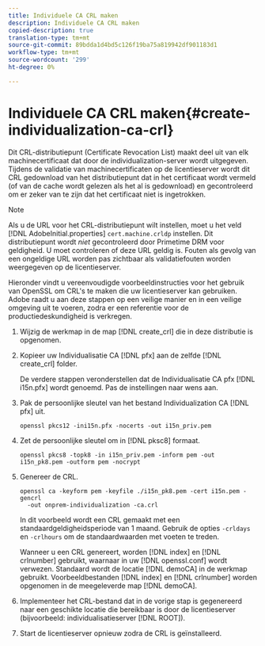 ```yaml
---
title: Individuele CA CRL maken
description: Individuele CA CRL maken
copied-description: true
translation-type: tm+mt
source-git-commit: 89bdda1d4bd5c126f19ba75a819942df901183d1
workflow-type: tm+mt
source-wordcount: '299'
ht-degree: 0%

---
```



# Individuele CA CRL maken{#create-individualization-ca-crl}

Dit CRL-distributiepunt (Certificate Revocation List) maakt deel uit van elk machinecertificaat dat door de individualization-server wordt uitgegeven. Tijdens de validatie van machinecertificaten op de licentieserver wordt dit CRL gedownload van het distributiepunt dat in het certificaat wordt vermeld (of van de cache wordt gelezen als het al is gedownload) en gecontroleerd om er zeker van te zijn dat het certificaat niet is ingetrokken.

>[!NOTE]
>
>Als u de URL voor het CRL-distributiepunt wilt instellen, moet u het veld [!DNL AdobeInitial.properties] `cert.machine.crldp` instellen. Dit distributiepunt wordt *niet* gecontroleerd door Primetime DRM voor geldigheid. U moet controleren of deze URL geldig is. Fouten als gevolg van een ongeldige URL worden pas zichtbaar als validatiefouten worden weergegeven op de licentieserver.

Hieronder vindt u vereenvoudigde voorbeeldinstructies voor het gebruik van OpenSSL om CRL&#39;s te maken die uw licentieserver kan gebruiken. Adobe raadt u aan deze stappen op een veilige manier en in een veilige omgeving uit te voeren, zodra er een referentie voor de productiedeskundigheid is verkregen.

1. Wijzig de werkmap in de map [!DNL create_crl] die in deze distributie is opgenomen.
1. Kopieer uw Individualisatie CA [!DNL pfx] aan de zelfde [!DNL create_crl] folder.

   De verdere stappen veronderstellen dat de Individualisatie CA pfx [!DNL i15n.pfx] wordt genoemd. Pas de instellingen naar wens aan.
1. Pak de persoonlijke sleutel van het bestand Individualization CA [!DNL pfx] uit.

   ```
   openssl pkcs12 -ini15n.pfx -nocerts -out i15n_priv.pem
   ```

1. Zet de persoonlijke sleutel om in [!DNL pksc8] formaat.

   ```
   openssl pkcs8 -topk8 -in i15n_priv.pem -inform pem -out i15n_pk8.pem -outform pem -nocrypt
   ```

1. Genereer de CRL.

   ```
   openssl ca -keyform pem -keyfile ./i15n_pk8.pem -cert i15n.pem -gencrl  
     -out onprem-individualization -ca.crl
   ```

   In dit voorbeeld wordt een CRL gemaakt met een standaardgeldigheidsperiode van 1 maand. Gebruik de opties `-crldays` en `-crlhours` om de standaardwaarden met voeten te treden.

   Wanneer u een CRL genereert, worden [!DNL index] en [!DNL crlnumber] gebruikt, waarnaar in uw [!DNL openssl.conf] wordt verwezen. Standaard wordt de locatie [!DNL demoCA] in de werkmap gebruikt. Voorbeeldbestanden [!DNL index] en [!DNL crlnumber] worden opgenomen in de meegeleverde map [!DNL demoCA].

1. Implementeer het CRL-bestand dat in de vorige stap is gegenereerd naar een geschikte locatie die bereikbaar is door de licentieserver (bijvoorbeeld: individualisatieserver [!DNL ROOT]).
1. Start de licentieserver opnieuw zodra de CRL is geïnstalleerd.
